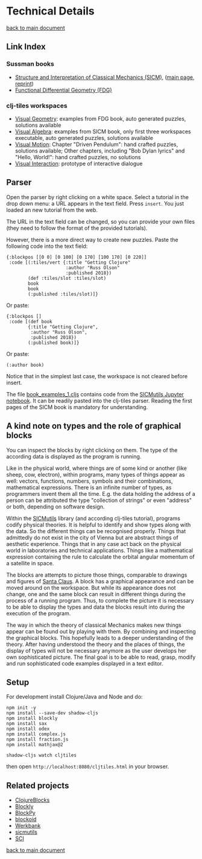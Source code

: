 # Technical Details
[back to main document](../README.md)

## Link Index
### Sussman books
* [Structure and Interpretation of Classical Mechanics (SICM)](https://mitp-content-server.mit.edu/books/content/sectbyfn/books_pres_0/9579/sicm_edition_2.zip/chapter001.html), ([main page](https://mitpress.mit.edu/sites/default/files/titles/content/sicm_edition_2/book.html), [reprint](https://tgvaughan.github.io/sicm/))
* [Functional Differential Geometry (FDG)](https://mitpress.mit.edu/books/functional-differential-geometry)

### clj-tiles workspaces
* [Visual Geometry](https://kloimhardt.github.io/cljtiles.html?page=FDG001): examples from FDG book, auto generated puzzles, solutions available
* [Visual Algebra](https://kloimhardt.github.io/cljtiles.html?org=https://raw.githubusercontent.com/kloimhardt/clj-tiles/master/public/org/sicm-book-vscheme-part1.org): examples from SICM book, only first three workspaces executable, auto generated puzzles, solutions available
* [Visual Motion](https://kloimhardt.github.io/cljtiles.html?page=116): Chapter "Driven Pendulum": hand crafted puzzles, solutions available; Other chapters, including "Bob Dylan lyrics" and "Hello, World!": hand crafted puzzles, no solutions
* [Visual Interaction](https://kloimhardt.github.io/cljtiles.html?page=freeparticle): prototype of interactive dialogue

## Parser
Open the parser by right clicking on a white space. Select a tutorial in the drop down menu: a URL appears in the text field. Press `insert`. You just loaded an new tutorial from the web.

The URL in the text field can be changed, so you can provide your own files (they need to follow the format of the provided tutorials).

However, there is a more direct way to create new puzzles. Paste the following code into the text field:
```
{:blockpos [[0 0] [0 100] [0 170] [100 170] [0 220]]
 :code [(:tiles/vert {:title "Getting Clojure"
                      :author "Russ Olson"
                      :published 2018})
        (def :tiles/slot :tiles/slot)
        book
        book
        (:published :tiles/slot)]}
```

Or paste:
```
{:blockpos []
 :code [(def book
        {:title "Getting Clojure",
         :author "Russ Olson",
         :published 2018})
        (:published book)]}
```
Or paste:
```
(:author book)
```
Notice that in the simplest last case, the workspace is not cleared before insert.

The file [book_examples_1.cljs](https://github.com/kloimhardt/clj-tiles/blob/master/public/org/book_examples_1.cljs) contains code from the [SICMutils Jupyter notebook](https://github.com/sicmutils/sicmutils/blob/master/jupyter/book-examples.ipynb). It can be readily pasted into the clj-tiles parser. Reading the first pages of the SICM book is mandatory for understanding.

## A kind note on types and the role of graphical blocks

You can inspect the blocks by right clicking on them. The type of the according data is displayed as the program is running.

Like in the physical world, where things are of some kind or another (like sheep, cow, electron), within programs, many types of things appear as well: vectors, functions, numbers, symbols and their combinations, mathematical expressions. There is an infinite number of types, as programmers invent them all the time. E.g. the data holding the address of a person can be attributed the type "collection of strings" or even "address" or both, depending on software design.

Within the [SICMutils](https://github.com/littleredcomputer/sicmutils) library (and according clj-tiles tutorial), programs codify physical theories. It is helpful to identify and show types along with the data. So the different things can be recognised properly. Things that admittedly do not exist in the city of Vienna but are abstract things of aesthetic experience. Things that in any case act back on the physical world in laboratories and technical applications. Things like a mathematical expression containing the rule to calculate the orbital angular momentum of a satellite in space.

The blocks are attempts to picture those things, comparable to drawings and figures of [Santa Claus](https://en.wikipedia.org/wiki/Yes,_Virginia,_there_is_a_Santa_Claus). A block has a graphical appearance and can be moved around on the workspace. But while its appearance does not change, one and the same block can result in different things during the process of a running program. Thus, to complete the picture it is necessary to be able to display the types and data the blocks result into during the execution of the program.

The way in which the theory of classical Mechanics makes new things appear can be found out by playing with them. By combining and inspecting the graphical blocks. This hopefully leads to a deeper understanding of the theory. After having understood the theory and the places of things, the display of types will not be necessary anymore as the user develops her own sophisticated picture. The final goal is to be able to read, grasp, modify and run sophisticated code examples displayed in a text editor.

## Setup

For development install Clojure/Java and Node and do:
 ```
 npm init -y
 npm install --save-dev shadow-cljs
 npm install blockly
 npm install sax
 npm install odex
 npm install complex.js
 npm install fraction.js
 npm install mathjax@2

 shadow-cljs watch cljtiles
 ```
 then open `http://localhost:8080/cljtiles.html` in your browser.

## Related projects
* [ClojureBlocks](https://codeberg.org/jhandke/ClojureBlocks)
* [Blockly](https://developers.google.com/blockly)
* [BlockPy](https://think.cs.vt.edu/blockpy/)
* [blockoid](https://github.com/ParkerICI/blockoid)
* [Werkbank](https://github.com/kloimhardt/werkbank)
* [sicmutils](https://github.com/sicmutils/sicmutils)
* [SCI](https://github.com/borkdude/sci)

[back to main document](../README.md)
